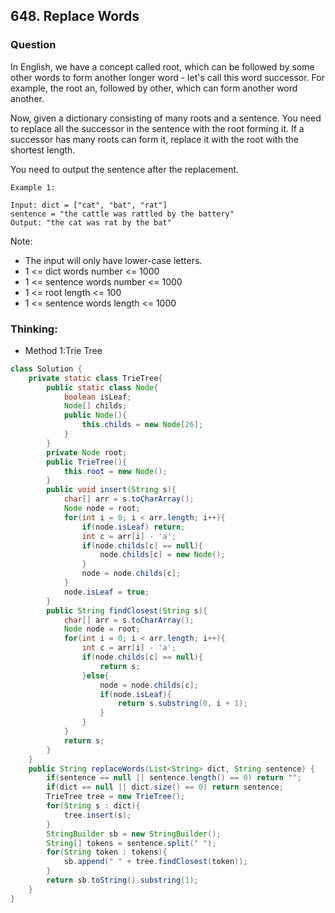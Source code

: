 ## 648. Replace Words

### Question
In English, we have a concept called root, which can be followed by some other words to form another longer word - let's call this word successor. For example, the root an, followed by other, which can form another word another.

Now, given a dictionary consisting of many roots and a sentence. You need to replace all the successor in the sentence with the root forming it. If a successor has many roots can form it, replace it with the root with the shortest length.

You need to output the sentence after the replacement.

```
Example 1:

Input: dict = ["cat", "bat", "rat"]
sentence = "the cattle was rattled by the battery"
Output: "the cat was rat by the bat"
```
 
Note:
* The input will only have lower-case letters.
* 1 <= dict words number <= 1000
* 1 <= sentence words number <= 1000
* 1 <= root length <= 100
* 1 <= sentence words length <= 1000


### Thinking:
* Method 1:Trie Tree

```Java
class Solution {
    private static class TrieTree{
        public static class Node{
            boolean isLeaf;
            Node[] childs;
            public Node(){
                this.childs = new Node[26];
            }
        }
        private Node root;
        public TrieTree(){
            this.root = new Node();
        }
        public void insert(String s){
            char[] arr = s.toCharArray();
            Node node = root;
            for(int i = 0; i < arr.length; i++){
                if(node.isLeaf) return;
                int c = arr[i] - 'a';
                if(node.childs[c] == null){
                    node.childs[c] = new Node();
                }
                node = node.childs[c];
            }
            node.isLeaf = true;            
        }
        public String findClosest(String s){
            char[] arr = s.toCharArray();
            Node node = root;
            for(int i = 0; i < arr.length; i++){
                int c = arr[i] - 'a';
                if(node.childs[c] == null){
                    return s;   
                }else{
                    node = node.childs[c];
                    if(node.isLeaf){
                        return s.substring(0, i + 1);   
                    }
                }
            }
            return s;
        }
    }
    public String replaceWords(List<String> dict, String sentence) {
        if(sentence == null || sentence.length() == 0) return "";
        if(dict == null || dict.size() == 0) return sentence;
        TrieTree tree = new TrieTree();
        for(String s : dict){
            tree.insert(s);
        }
        StringBuilder sb = new StringBuilder();
        String[] tokens = sentence.split(" ");
        for(String token : tokens){
            sb.append(" " + tree.findClosest(token));
        }
        return sb.toString().substring(1);
    }
}
```